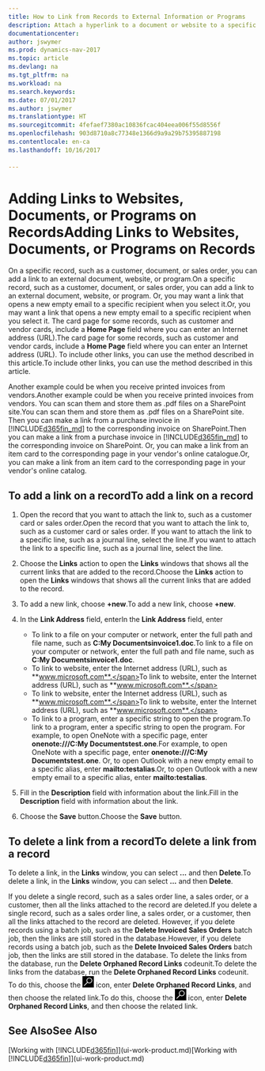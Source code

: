 ```yaml
---
title: How to Link from Records to External Information or Programs
description: Attach a hyperlink to a document or website to a specific record, such as a customer or document.
documentationcenter: 
author: jswymer
ms.prod: dynamics-nav-2017
ms.topic: article
ms.devlang: na
ms.tgt_pltfrm: na
ms.workload: na
ms.search.keywords: 
ms.date: 07/01/2017
ms.author: jswymer
ms.translationtype: HT
ms.sourcegitcommit: 4fefaef7380ac10836fcac404eea006f55d8556f
ms.openlocfilehash: 903d8710a8c77348e1366d9a9a29b75395887198
ms.contentlocale: en-ca
ms.lasthandoff: 10/16/2017

---
```

# <a name="adding-links-to-websites-documents-or-programs-on-records"></a><span data-ttu-id="b430e-103">Adding Links to Websites, Documents, or Programs on Records</span><span class="sxs-lookup"><span data-stu-id="b430e-103">Adding Links to Websites, Documents, or Programs on Records</span></span>
<span data-ttu-id="b430e-104">On a specific record, such as a customer, document, or sales order, you can add a link to an external document, website, or program.</span><span class="sxs-lookup"><span data-stu-id="b430e-104">On a specific record, such as a customer, document, or sales order, you can add a link to an external document, website, or program.</span></span> <span data-ttu-id="b430e-105">Or, you may want a link that opens a new empty email to a specific recipient when you select it.</span><span class="sxs-lookup"><span data-stu-id="b430e-105">Or, you may want a link that opens a new empty email to a specific recipient when you select it.</span></span> <span data-ttu-id="b430e-106">The card page for some records, such as customer and vendor cards, include a **Home Page** field where you can enter an Internet address (URL).</span><span class="sxs-lookup"><span data-stu-id="b430e-106">The card page for some records, such as customer and vendor cards, include a **Home Page** field where you can enter an Internet address (URL).</span></span> <span data-ttu-id="b430e-107">To include other links, you can use the method described in this article.</span><span class="sxs-lookup"><span data-stu-id="b430e-107">To include other links, you can use the method described in this article.</span></span>

<span data-ttu-id="b430e-108">Another example could be when you receive printed invoices from vendors.</span><span class="sxs-lookup"><span data-stu-id="b430e-108">Another example could be when you receive printed invoices from vendors.</span></span> <span data-ttu-id="b430e-109">You can scan them and store them as .pdf files on a SharePoint site.</span><span class="sxs-lookup"><span data-stu-id="b430e-109">You can scan them and store them as .pdf files on a SharePoint site.</span></span> <span data-ttu-id="b430e-110">Then you can make a link from a purchase invoice in [!INCLUDE[d365fin_md](includes/d365fin_md.md)] to the corresponding invoice on  SharePoint.</span><span class="sxs-lookup"><span data-stu-id="b430e-110">Then you can make a link from a purchase invoice in [!INCLUDE[d365fin_md](includes/d365fin_md.md)] to the corresponding invoice on  SharePoint.</span></span> <span data-ttu-id="b430e-111">Or, you can make a link from an item card to the corresponding page in your vendor's online catalogue.</span><span class="sxs-lookup"><span data-stu-id="b430e-111">Or, you can make a link from an item card to the corresponding page in your vendor's online catalog.</span></span>
  
## <a name="to-add-a-link-on-a-record"></a><span data-ttu-id="b430e-112">To add a link on a record</span><span class="sxs-lookup"><span data-stu-id="b430e-112">To add a link on a record</span></span>   
  
1.  <span data-ttu-id="b430e-113">Open the record that you want to attach the link to, such as a customer card or sales order.</span><span class="sxs-lookup"><span data-stu-id="b430e-113">Open the record that you want to attach the link to, such as a customer card or sales order.</span></span> <span data-ttu-id="b430e-114">If you want to attach the link to a specific line, such as a journal line, select the line.</span><span class="sxs-lookup"><span data-stu-id="b430e-114">If you want to attach the link to a specific line, such as a journal line, select the line.</span></span>  
  
2.  <span data-ttu-id="b430e-115">Choose the **Links** action to open the **Links** windows that shows all the current links that are added to the record.</span><span class="sxs-lookup"><span data-stu-id="b430e-115">Choose the **Links** action to open the **Links** windows that shows all the current links that are added to the record.</span></span>

3. <span data-ttu-id="b430e-116">To add a new link, choose **+new**.</span><span class="sxs-lookup"><span data-stu-id="b430e-116">To add a new link, choose **+new**.</span></span> 
  
4.  <span data-ttu-id="b430e-117">In the **Link Address** field, enter</span><span class="sxs-lookup"><span data-stu-id="b430e-117">In the **Link Address** field, enter</span></span>

    -   <span data-ttu-id="b430e-118">To link to a file on your computer or network, enter the full path and file name, such as  **C:My Documentsinvoice1.doc**.</span><span class="sxs-lookup"><span data-stu-id="b430e-118">To link to a file on your computer or network, enter the full path and file name, such as  **C:My Documentsinvoice1.doc**.</span></span>
    -   <span data-ttu-id="b430e-119">To link to website, enter the Internet address (URL), such as **www.microsoft.com**.</span><span class="sxs-lookup"><span data-stu-id="b430e-119">To link to website, enter the Internet address (URL), such as **www.microsoft.com**.</span></span> 
    -   <span data-ttu-id="b430e-120">To link to website, enter the Internet address (URL), such as **www.microsoft.com**.</span><span class="sxs-lookup"><span data-stu-id="b430e-120">To link to website, enter the Internet address (URL), such as **www.microsoft.com**.</span></span> 
    -   <span data-ttu-id="b430e-121">To link to a program, enter a specific string to open the program.</span><span class="sxs-lookup"><span data-stu-id="b430e-121">To link to a program, enter a specific string to open the program.</span></span> <span data-ttu-id="b430e-122">For example, to open OneNote with a specific page, enter **onenote:///C:My Documentstest.one**.</span><span class="sxs-lookup"><span data-stu-id="b430e-122">For example, to open OneNote with a specific page, enter **onenote:///C:My Documentstest.one**.</span></span> <span data-ttu-id="b430e-123">Or, to open Outlook with a new empty email to a specific alias, enter **mailto:testalias**.</span><span class="sxs-lookup"><span data-stu-id="b430e-123">Or, to open Outlook with a new empty email to a specific alias, enter **mailto:testalias**.</span></span>  
  
5.  <span data-ttu-id="b430e-124">Fill in the **Description** field with information about the link.</span><span class="sxs-lookup"><span data-stu-id="b430e-124">Fill in the **Description** field with information about the link.</span></span>  
  
6.  <span data-ttu-id="b430e-125">Choose the **Save** button.</span><span class="sxs-lookup"><span data-stu-id="b430e-125">Choose the **Save** button.</span></span>  
  
## <a name="to-delete-a-link-from-a-record"></a><span data-ttu-id="b430e-126">To delete a link from a record</span><span class="sxs-lookup"><span data-stu-id="b430e-126">To delete a link from a record</span></span>  
  
<span data-ttu-id="b430e-127">To delete a link, in the **Links** window, you can select **...** and then **Delete**.</span><span class="sxs-lookup"><span data-stu-id="b430e-127">To delete a link, in the **Links** window, you can select **...** and then **Delete**.</span></span>

<span data-ttu-id="b430e-128">If you delete a single record, such as a sales order line, a sales order, or a customer, then all the links attached to the record are deleted.</span><span class="sxs-lookup"><span data-stu-id="b430e-128">If you delete a single record, such as a sales order line, a sales order, or a customer, then all the links attached to the record are deleted.</span></span> <span data-ttu-id="b430e-129">However, if you delete records using a batch job, such as the **Delete Invoiced Sales Orders** batch job, then the links are still stored in the database.</span><span class="sxs-lookup"><span data-stu-id="b430e-129">However, if you delete records using a batch job, such as the **Delete Invoiced Sales Orders** batch job, then the links are still stored in the database.</span></span> <span data-ttu-id="b430e-130">To delete the links from the database, run the **Delete Orphaned Record Links** codeunit.</span><span class="sxs-lookup"><span data-stu-id="b430e-130">To delete the links from the database, run the **Delete Orphaned Record Links** codeunit.</span></span> <span data-ttu-id="b430e-131">To do this, choose the ![Search for Page or Report](media/ui-search/search_small.png "Search for Page or Report icon") icon, enter **Delete Orphaned Record Links**, and then choose the related link.</span><span class="sxs-lookup"><span data-stu-id="b430e-131">To do this, choose the ![Search for Page or Report](media/ui-search/search_small.png "Search for Page or Report icon") icon, enter **Delete Orphaned Record Links**, and then choose the related link.</span></span>   
  
<!-- ### To run delete orphaned record links  
  
1.  Choose the ![Search for Page or Report](media/ui-search/search_small.png "Search for Page or Report icon") icon, enter **Data Deletion**, and then choose the related link.  
  
2.  On the **Data Deletion** page, choose **Tasks**, and then choose **Delete Orphaned Record Links**.  -->
  
## <a name="see-also"></a><span data-ttu-id="b430e-132">See Also</span><span class="sxs-lookup"><span data-stu-id="b430e-132">See Also</span></span>  
<span data-ttu-id="b430e-133">[Working with [!INCLUDE[d365fin](includes/d365fin_md.md)]](ui-work-product.md)</span><span class="sxs-lookup"><span data-stu-id="b430e-133">[Working with [!INCLUDE[d365fin](includes/d365fin_md.md)]](ui-work-product.md)</span></span>  
